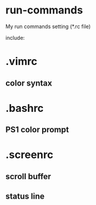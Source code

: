 run-commands
==

My run commands setting (*.rc file)

include:

# .vimrc
  ## color syntax
# .bashrc
  ## PS1 color prompt
# .screenrc
  ## scroll buffer
  ## status line
